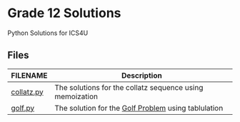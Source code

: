 # Grade 12 Solutions
Python Solutions for ICS4U

## Files
| FILENAME | Description |
| --- | --- |
| [collatz.py](https://github.com/mrparkyrdsb/grade12solutions/blob/main/collatz.py) | The solutions for the collatz sequence using memoization |
| [golf.py](https://github.com/mrparkyrdsb/grade12solutions/blob/main/golf.py) | The solution for the [Golf Problem](https://dmoj.ca/problem/ccc00s4) using tablulation |
